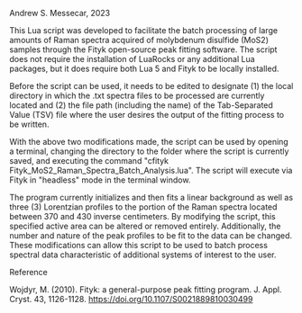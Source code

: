Andrew S. Messecar, 2023

This Lua script was developed to facilitate the batch processing of large amounts of Raman spectra acquired of molybdenum disulfide (MoS2) samples through the Fityk open-source peak fitting software. The script does not require the installation of LuaRocks or any additional Lua packages, but it does require both Lua 5 and Fityk to be locally installed.

Before the script can be used, it needs to be edited to designate (1) the local directory in which the .txt spectra files to be processed are currently located and (2) the file path (including the name) of the Tab-Separated Value (TSV) file where the user desires the output of the fitting process to be written.

With the above two modifications made, the script can be used by opening a terminal, changing the directory to the folder where the script is currently saved, and executing the command "cfityk Fityk_MoS2_Raman_Spectra_Batch_Analysis.lua". The script will execute via Fityk in "headless" mode in the terminal window.

The program currently initializes and then fits a linear background as well as three (3) Lorentzian profiles to the portion of the Raman spectra located between 370 and 430 inverse centimeters. By modifying the script, this specified active area can be altered or removed entirely. Additionally, the number and nature of the peak profiles to be fit to the data can be changed. These modifications can allow this script to be used to batch process spectral data characteristic of additional systems of interest to the user.

Reference

Wojdyr, M. (2010). Fityk: a general-purpose peak fitting program. J. Appl. Cryst. 43, 1126-1128. https://doi.org/10.1107/S0021889810030499
